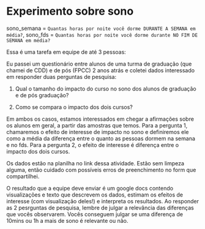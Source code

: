 # Experimento sobre sono

sono_semana = `Quantas horas por noite você dorme DURANTE A SEMANA em média?`,
sono_fds = `Quantas horas por noite você dorme durante NO FIM DE SEMANA em média?`

Essa é uma tarefa em equipe de até 3 pessoas:


Eu passei um questionário entre alunos de uma turma de graduação (que chamei de CDD) e de pós (FPCC) 2 anos atrás e coletei dados interessado em responder duas perguntas de pesquisa:


1. Qual o tamanho do impacto do curso no sono dos alunos de graduação e de pós graduação?

2. Como se compara o impacto dos dois cursos?


Em ambos os casos, estamos interessados em chegar a afirmações sobre os alunos em geral, a partir das amostras que temos. Para a pergunta 1, chamaremos o efeito de interesse de impacto no sono e definiremos ele como a média da diferença entre o quanto as pessoas dormem na semana e no fds. Para a pergunta 2, o efeito de interesse é diferença entre o impacto dos dois cursos. 


Os dados estão na planilha no link dessa atividade. Estão sem limpeza alguma, então cuidado com possíveis erros de preenchimento no form que compartilhei. 

O resultado que a equipe deve enviar é um google docs contendo visualizações e texto que descrevem os dados, estimam os efeitos de interesse (com visualização deles!) e interpreta os resultados. Ao responder as 2 pesrguntas de pesquisa, lembre de julgar a relevância das diferenças que vocês observarem. Vocês conseguem julgar se uma diferença de 10mins ou 1h a mais de sono é relevante ou não.
